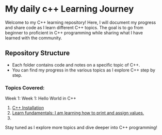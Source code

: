 # My daily c++ Learning Journey

Welcome to my C++ learning repository! Here, I will document my progress and share code as I learn different C++ topics. The goal is to go from beginner to proficient in C++ programming while sharing what I have learned with the community.

## Repository Structure
- Each folder contains code and notes on a specific topic of C++.
- You can find my progress in the various topics as I explore C++ step by step.

### Topics Covered:
Week 1: Week 1: Hello World in C++
1. [C++ Installation](https://github.com/Jalilnkh/my-daily-cplusplus-learning-journey/wiki/Using-C---on-Linux-in-VS-Code)
2. [Learn fundamentals: I am learning how to print and assign values. ](https://github.com/Jalilnkh/my-daily-cplusplus-learning-journey/blob/main/Week%201%3A%20Hello%20World%20in%20C%2B%2B/exercise_1.cpp)
3. 

Stay tuned as I explore more topics and dive deeper into C++ programming!
